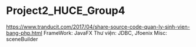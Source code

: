# Project2_HUCE_Group4
https://www.tranducit.com/2017/04/share-source-code-quan-ly-sinh-vien-bang-php.html
FrameWork: JavaFX
Thư viện: JDBC, Jfoenix
Misc: sceneBuilder
